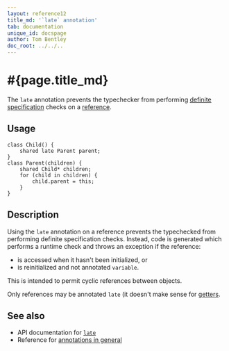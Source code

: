 ```yaml
---
layout: reference12
title_md: '`late` annotation'
tab: documentation
unique_id: docspage
author: Tom Bentley
doc_root: ../../..
---
```


# #{page.title_md}

The `late` annotation prevents the typechecker from performing 
[definite specification](../../statement/specification) checks on a 
[reference](../../structure/value#simple_values).

## Usage

<!-- try: -->
    class Child() {
        shared late Parent parent;
    }
    class Parent(children) {
        shared Child* children;
        for (child in children) {
            child.parent = this;
        }
    }

## Description

Using the `late` annotation on a reference prevents the typechecked 
from performing definite specification checks. Instead, code is 
generated which performs a runtime check and throws an exception if 
the reference:

- is accessed when it hasn't been initialized, or 
- is reinitialized and not annotated `variable`. 

This is intended to permit cyclic references between objects.

Only references may be annotated `late` (it doesn't make sense for 
[getters](../../structure/value#getters). 

## See also

* API documentation for [`late`](#{site.urls.apidoc_1_1}/index.html#late)
* Reference for [annotations in general](../../structure/annotation/)

